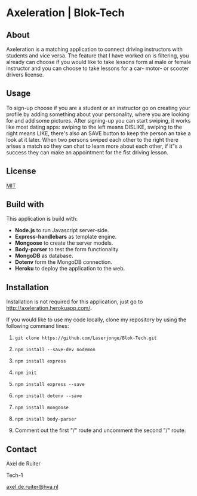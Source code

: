 # Axeleration | Blok-Tech

## About
Axeleration is a matching application to connect driving instructors with students and vice versa. The feature that I have worked on is filtering, you already can choose if you would like to take lessons form al male or female instructor and you can choose to take lessons for a car- motor- or scooter drivers license. 

## Usage
To sign-up choose if you are a student or an instructor go on creating your profile by adding something about your personality, where you are looking for and add some pictures. After signing-up you can start swiping, it works like most dating apps: swiping to the left means DISLIKE, swiping to the right means LIKE, there's also an SAVE button to keep the person an take a look at it later. When two persons swiped each other to the right there arises a match so they can chat to learn more about each other, if it"s a success they can make an appointment for the fist driving lesson.

## License
[MIT](https://github.com/Laserjonge/Blok-Tech/blob/main/LICENSE)

## Build with
This application is build with:
* **Node.js** to run Javascript server-side.
* **Express-handlebars** as template engine.
* **Mongoose** to create the server models.
* **Body-parser** to test the form functionality
* **MongoDB** as database.
* **Dotenv** form the MongoDB connection.
* **Heroku** to deploy the application to the web.

## Installation
Installation is not required for this application, just go to http://axeleration.herokuapp.com/.

If you would like to use my code locally, clone my repository by using the following command lines:

1. `git clone https://github.com/Laserjonge/Blok-Tech.git`

1. `npm install --save-dev nodemon`

1. `npm install express`

1. `npm init`

1. `npm install express --save`

1. `npm install dotenv --save`

1. `npm install mongoose`

1. `npm install body-parser`

1. Comment out the first "/" route and uncomment the second "/" route.

## Contact
Axel de Ruiter

Tech-1

axel.de.ruiter@hva.nl